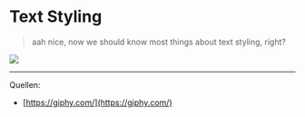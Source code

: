 # Text Styling

> aah nice, now we should know most things about text styling, right?

<img src="/static/images/celebration.gif" class="w-full" />

---

Quellen:
- [https://giphy.com/](https://giphy.com/)